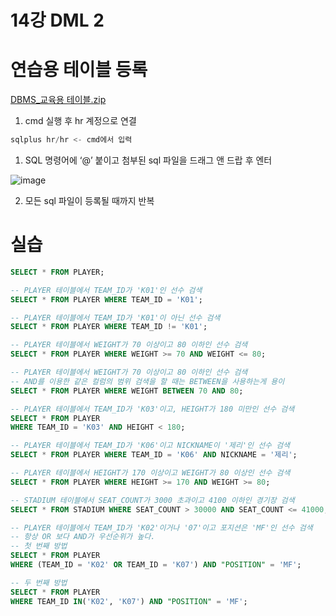 # 14강 DML 2

# 연습용 테이블 등록

[DBMS_교육용 테이블.zip](DBMS_%25EA%25B5%2590%25EC%259C%25A1%25EC%259A%25A9_%25ED%2585%258C%25EC%259D%25B4%25EB%25B8%2594.zip)

1. cmd 실행 후 hr 계정으로 연결

```sql
sqlplus hr/hr <- cmd에서 입력
```

1. SQL 명령어에 ‘@’ 붙이고 첨부된 sql 파일을 드래그 앤 드랍 후 엔터

![image](https://github.com/user-attachments/assets/7dde12ca-602c-4074-8e2a-0d31cff18db4)

2. 모든 sql 파일이 등록될 때까지 반복

# 실습

```sql
SELECT * FROM PLAYER;

-- PLAYER 테이블에서 TEAM_ID가 'K01'인 선수 검색
SELECT * FROM PLAYER WHERE TEAM_ID = 'K01';

-- PLAYER 테이블에서 TEAM_ID가 'K01'이 아닌 선수 검색
SELECT * FROM PLAYER WHERE TEAM_ID != 'K01';

-- PLAYER 테이블에서 WEIGHT가 70 이상이고 80 이하인 선수 검색
SELECT * FROM PLAYER WHERE WEIGHT >= 70 AND WEIGHT <= 80;

-- PLAYER 테이블에서 WEIGHT가 70 이상이고 80 이하인 선수 검색
-- AND를 이용한 같은 컬럼의 범위 검색을 할 때는 BETWEEN을 사용하는게 용이
SELECT * FROM PLAYER WHERE WEIGHT BETWEEN 70 AND 80;

-- PLAYER 테이블에서 TEAM_ID가 'K03'이고, HEIGHT가 180 미만인 선수 검색
SELECT * FROM PLAYER
WHERE TEAM_ID = 'K03' AND HEIGHT < 180;

-- PLAYER 테이블에서 TEAM_ID가 'K06'이고 NICKNAME이 '제리'인 선수 검색
SELECT * FROM PLAYER WHERE TEAM_ID = 'K06' AND NICKNAME = '제리';

-- PLAYER 테이블에서 HEIGHT가 170 이상이고 WEIGHT가 80 이상인 선수 검색
SELECT * FROM PLAYER WHERE HEIGHT >= 170 AND WEIGHT >= 80;

-- STADIUM 테이블에서 SEAT_COUNT가 3000 초과이고 4100 이하인 경기장 검색
SELECT * FROM STADIUM WHERE SEAT_COUNT > 30000 AND SEAT_COUNT <= 41000;

-- PLAYER 테이블에서 TEAM_ID가 'K02'이거나 '07'이고 포지션은 'MF'인 선수 검색
-- 항상 OR 보다 AND가 우선순위가 높다.
-- 첫 번째 방법
SELECT * FROM PLAYER
WHERE (TEAM_ID = 'K02' OR TEAM_ID = 'K07') AND "POSITION" = 'MF';

-- 두 번째 방법
SELECT * FROM PLAYER
WHERE TEAM_ID IN('K02', 'K07') AND "POSITION" = 'MF'; 
```

